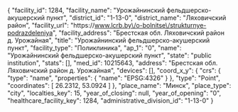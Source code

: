 {
    "facility_id": 1284,
    "facility_name": "Урожайнинский фельдшерско-акушерский пункт",
    "district_id": "1-13-0",
    "district_name": "Ляховичский район",
    "facility_url": "https:\/\/www.lcrb.by\/o-bolnitse\/strukturnye-podrazdeleniya",
    "facility_address": "Брестская обл. Ляховичский район д. Урожайная",
    "title": "Урожайнинский фельдшерско-акушерский пункт",
    "facility_type": "Поликлиника",
    "ap_1": "0",
    "name": "Урожайнинский фельдшерско-акушерский пункт",
    "state": "public institution",
    "stats": [],
    "med_id": 10215643,
    "address": "Брестская обл. Ляховичский район д. Урожайная",
    "devices": [],
    "coord_x_y": {
        "crs": {
            "type": "name",
            "properties": {
                "name": "EPSG:4326"
            }
        },
        "type": "Point",
        "coordinates": [
            26.2312,
            53.0924
        ]
    },
    "place_name": "Минск",
    "place_type": "city",
    "localties_key": 15,
    "year_of_closing": null,
    "year_of_opening": "0",
    "healthcare_facility_key": 1284,
    "administrative_division_id": "1-13-0"
}